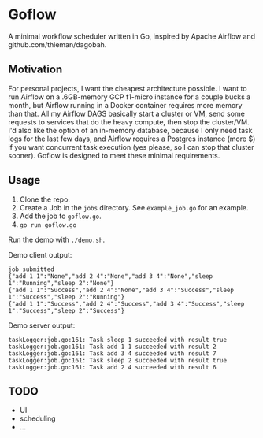# Goflow

A minimal workflow scheduler written in Go, inspired by Apache Airflow and github.com/thieman/dagobah.

## Motivation

For personal projects, I want the cheapest architecture possible. I want to run Airflow on a .6GB-memory GCP f1-micro instance for a couple bucks a month, but Airflow running in a Docker container requires more memory than that. All my Airflow DAGS basically start a cluster or VM, send some requests to services that do the heavy compute, then stop the cluster/VM. I'd also like the option of an in-memory database, because I only need task logs for the last few days, and Airflow requires a Postgres instance (more $) if you want concurrent task execution (yes please, so I can stop that cluster sooner). Goflow is designed to meet these minimal requirements.

## Usage

1. Clone the repo.
2. Create a Job in the `jobs` directory. See `example_job.go` for an example.
3. Add the job to `goflow.go`.
4. `go run goflow.go`

Run the demo with `./demo.sh`.

Demo client output:
```
job submitted
{"add 1 1":"None","add 2 4":"None","add 3 4":"None","sleep 1":"Running","sleep 2":"None"}
{"add 1 1":"Success","add 2 4":"None","add 3 4":"Success","sleep 1":"Success","sleep 2":"Running"}
{"add 1 1":"Success","add 2 4":"Success","add 3 4":"Success","sleep 1":"Success","sleep 2":"Success"}
```

Demo server output:
```
taskLogger:job.go:161: Task sleep 1 succeeded with result true
taskLogger:job.go:161: Task add 1 1 succeeded with result 2
taskLogger:job.go:161: Task add 3 4 succeeded with result 7
taskLogger:job.go:161: Task sleep 2 succeeded with result true
taskLogger:job.go:161: Task add 2 4 succeeded with result 6
```

## TODO

- UI
- scheduling
- ...
